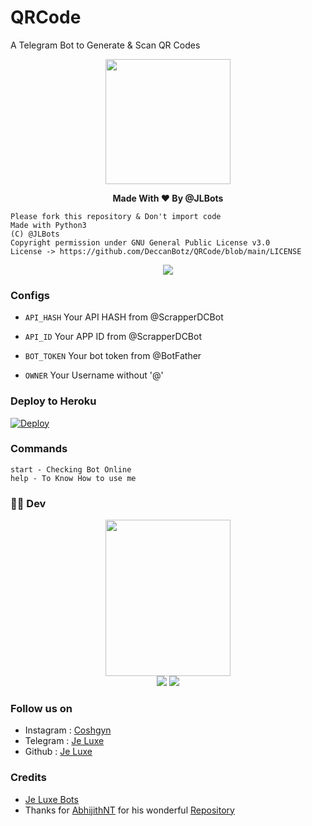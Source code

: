 # QRCode
A Telegram Bot to Generate & Scan QR Codes
<p align="middle">
 <img src = "https://telegra.ph/file/0381a33659644d5f43b50.jpg" width="200" height="200">
</p>
  <b><p align="center">Made With ❤ By @JLBots</p></b>


```
Please fork this repository & Don't import code
Made with Python3
(C) @JLBots
Copyright permission under GNU General Public License v3.0
License -> https://github.com/DeccanBotz/QRCode/blob/main/LICENSE
```

<p align="center">
  <a href="https://www.python.org">
    <img src="http://ForTheBadge.com/images/badges/made-with-python.svg">
  </a>
</p>

### Configs
* `API_HASH` Your API HASH from @ScrapperDCBot

* `API_ID` Your APP ID from @ScrapperDCBot

* `BOT_TOKEN` Your bot token from @BotFather

* `OWNER` Your Username without '@'

### Deploy to Heroku


[![Deploy](https://www.herokucdn.com/deploy/button.svg)](https://heroku.com/deploy?template=https://github.com/DeccanBotz/QRCode)

### Commands 
```
start - Checking Bot Online
help - To Know How to use me
```
### 👨‍💻 Dev

<p align="middle">
<img src="https://telegra.ph/file/02196031aecc70af5cec4.jpg" width="200" height="250"><br>
<a href="https://telegram.dog/JLBots"><img src="https://img.shields.io/badge/Telegram-Bot-blue.svg?logo=telegram"></a>
<a href="https://github.com/joshgyn"><img src="https://badgen.net/badge/Follow%20on%20/GitHub/80FF00?icon=github&labelColor=black"></a>


### Follow us on 
* Instagram : [Coshgyn](https://www.instagram.com/Coshgyn/)
* Telegram   : [Je Luxe](https://t.me/mrjeluxe/)
* Github    : [Je Luxe](https://github.com/joshgyn/)

### Credits 
* [Je Luxe Bots](https://t.me/jlbots)
* Thanks for [AbhijithNT](https://github.com/AbhijithNT) for his wonderful [Repository]( https://github.com/AbhijithNT/QRCode-Telegram-bot)

